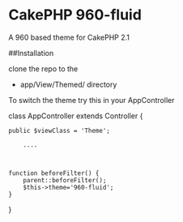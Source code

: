 # CakePHP 960-fluid

A 960 based theme for CakePHP 2.1

##Installation


clone the repo to the 
 * app/View/Themed/ directory


To switch the theme try this in your AppController

class AppController extends Controller {

	public $viewClass = 'Theme';

		....



	function beforeFilter() {
		parent::beforeFilter();
		$this->theme='960-fluid';
	}
}
